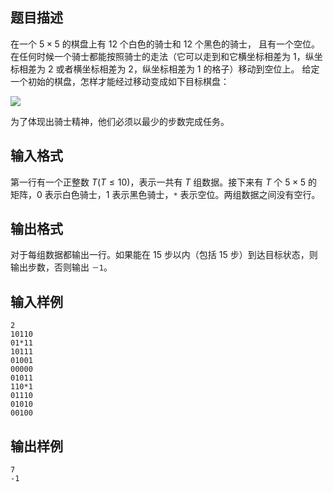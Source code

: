 ## 题目描述

在一个 $5\times 5$ 的棋盘上有 $12$ 个白色的骑士和 $12$ 个黑色的骑士， 且有一个空位。在任何时候一个骑士都能按照骑士的走法（它可以走到和它横坐标相差为 $1$，纵坐标相差为 $2$ 或者横坐标相差为 $2$，纵坐标相差为 $1$ 的格子）移动到空位上。 给定一个初始的棋盘，怎样才能经过移动变成如下目标棋盘：

![](file://pic1.jpg)

为了体现出骑士精神，他们必须以最少的步数完成任务。

## 输入格式

第一行有一个正整数 $T(T\leq 10)$，表示一共有 $T$ 组数据。接下来有 $T$ 个 $5\times 5$ 的矩阵，$0$ 表示白色骑士，$1$ 表示黑色骑士，`*` 表示空位。两组数据之间没有空行。

## 输出格式
对于每组数据都输出一行。如果能在 $15$ 步以内（包括 $15$ 步）到达目标状态，则输出步数，否则输出 `－1`。

## 输入样例
```plain
2
10110
01*11
10111
01001
00000
01011
110*1
01110
01010
00100
```
## 输出样例
```plain
7
-1
```